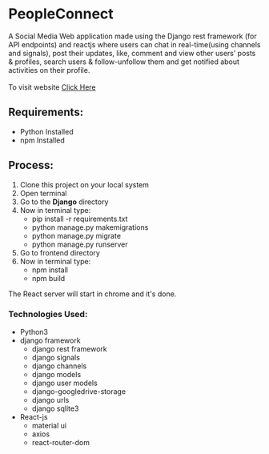 # PeopleConnect
A Social Media Web application made using the Django rest framework
(for API endpoints) and reactjs where users can chat in real-time(using
channels and signals), post their updates, like, comment and view other
users’ posts & profiles, search users & follow-unfollow them and get
notified about activities on their profile.\
\
To visit website [Click Here](https://peopleconnectreact.herokuapp.com/login)
## Requirements:
* Python Installed
* npm Installed
## Process:
1. Clone this project on your local system
2. Open terminal
3. Go to the **Django** directory
4. Now in terminal type:
    * pip install -r requirements.txt
    * python manage.py makemigrations
    * python manage.py migrate
    * python manage.py runserver
 5. Go to frontend directory
 6. Now in terminal type:
    * npm install
    * npm build
 
 The React server will start in chrome and it's done.


### Technologies Used:
* Python3
* django framework
   * django rest framework
   * django signals
   * django channels
   * django models
   * django user models
   * django-googledrive-storage
   * django urls
   * django sqlite3
* React-js
   * material ui
   * axios
   * react-router-dom
